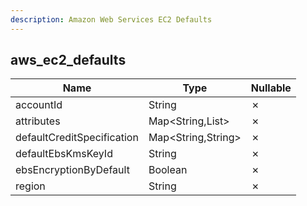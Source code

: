 ```yaml
---
description: Amazon Web Services EC2 Defaults
---
```

aws_ec2_defaults
----------------

| **Name**                   | **Type**           | **Nullable** |
| -------------------------- | ------------------ | ------------ |
| accountId                  | String             | &cross;      |
| attributes                 | Map<String,List>   | &cross;      |
| defaultCreditSpecification | Map<String,String> | &cross;      |
| defaultEbsKmsKeyId         | String             | &cross;      |
| ebsEncryptionByDefault     | Boolean            | &cross;      |
| region                     | String             | &cross;      |
